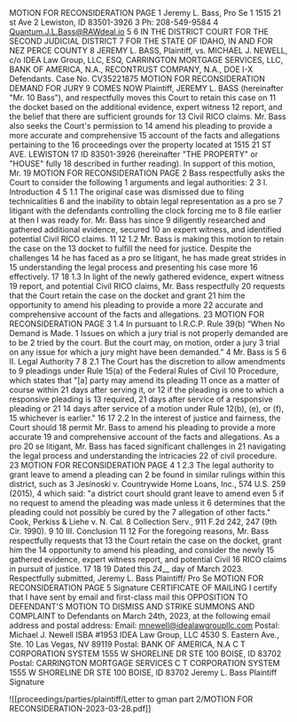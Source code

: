 MOTION FOR RECONSIDERATION PAGE 1 Jeremy L. Bass, Pro Se 1 1515 21 st Ave 2 Lewiston, ID 83501-3926 3 Ph: 208-549-9584 4 Quantum.J.L.Bass@RAWdeal.io 5 6 IN THE DISTRICT COURT FOR THE SECOND JUDICIAL DISTRICT 7 FOR THE STATE OF IDAHO, IN AND FOR NEZ PERCE COUNTY 8 JEREMY L. BASS, Plaintiff, vs. MICHAEL J. NEWELL, c/o IDEA Law Group, LLC, ESQ, CARRINGTON MORTGAGE SERVICES, LLC, BANK OF AMERICA, N.A., RECONTRUST COMPANY, N.A., DOE I-X Defendants. Case No. CV35221875 MOTION FOR RECONSIDERATION DEMAND FOR JURY 9 COMES NOW Plaintiff, JEREMY L. BASS (hereinafter "Mr. 10 Bass"), and respectfully moves this Court to retain this case on 11 the docket based on the additional evidence, expert witness 12 report, and the belief that there are sufficient grounds for 13 Civil RICO claims. Mr. Bass also seeks the Court's permission to 14 amend his pleading to provide a more accurate and comprehensive 15 account of the facts and allegations pertaining to the 16 proceedings over the property located at 1515 21 ST AVE. LEWISTON 17 ID 83501-3926 (hereinafter "THE PROPERTY" or "HOUSE" fully 18 described in further reading). In support of this motion, Mr. 19 MOTION FOR RECONSIDERATION PAGE 2 Bass respectfully asks the Court to consider the following 1 arguments and legal authorities: 2 3 I. Introduction 4 5 1.1 The original case was dismissed due to filing technicalities 6 and the inability to obtain legal representation as a pro se 7 litigant with the defendants controlling the clock forcing me to 8 file earlier at then I was ready for. Mr. Bass has since 9 diligently researched and gathered additional evidence, secured 10 an expert witness, and identified potential Civil RICO claims. 11 12 1.2 Mr. Bass is making this motion to retain the case on the 13 docket to fulfill the need for justice. Despite the challenges 14 he has faced as a pro se litigant, he has made great strides in 15 understanding the legal process and presenting his case more 16 effectively. 17 18 1.3 In light of the newly gathered evidence, expert witness 19 report, and potential Civil RICO claims, Mr. Bass respectfully 20 requests that the Court retain the case on the docket and grant 21 him the opportunity to amend his pleading to provide a more 22 accurate and comprehensive account of the facts and allegations. 23 MOTION FOR RECONSIDERATION PAGE 3 1.4 In pursuant to I.R.C.P. Rule 39(b) “When No Demand is Made. 1 Issues on which a jury trial is not properly demanded are to be 2 tried by the court. But the court may, on motion, order a jury 3 trial on any issue for which a jury might have been demanded.” 4 Mr. Bass is 5 6 II. Legal Authority 7 8 2.1 The Court has the discretion to allow amendments to 9 pleadings under Rule 15(a) of the Federal Rules of Civil 10 Procedure, which states that "[a] party may amend its pleading 11 once as a matter of course within 21 days after serving it, or 12 if the pleading is one to which a responsive pleading is 13 required, 21 days after service of a responsive pleading or 21 14 days after service of a motion under Rule 12(b), (e), or (f), 15 whichever is earlier." 16 17 2.2 In the interest of justice and fairness, the Court should 18 permit Mr. Bass to amend his pleading to provide a more accurate 19 and comprehensive account of the facts and allegations. As a pro 20 se litigant, Mr. Bass has faced significant challenges in 21 navigating the legal process and understanding the intricacies 22 of civil procedure. 23 MOTION FOR RECONSIDERATION PAGE 4 1 2.3 The legal authority to grant leave to amend a pleading can 2 be found in similar rulings within this district, such as 3 Jesinoski v. Countrywide Home Loans, Inc., 574 U.S. 259 (2015), 4 which said: "a district court should grant leave to amend even 5 if no request to amend the pleading was made unless it 6 determines that the pleading could not possibly be cured by the 7 allegation of other facts." Cook, Perkiss & Liehe v. N. Cal. 8 Collection Serv., 911 F.2d 242, 247 (9th Cir. 1990). 9 10 III. Conclusion 11 12 For the foregoing reasons, Mr. Bass respectfully requests that 13 the Court retain the case on the docket, grant him the 14 opportunity to amend his pleading, and consider the newly 15 gathered evidence, expert witness report, and potential Civil 16 RICO claims in pursuit of justice. 17 18 19 Dated this _24___ day of March 2023. Respectfully submitted, Jeremy L. Bass Plaintiff/ Pro Se MOTION FOR RECONSIDERATION PAGE 5 Signature CERTIFICATE OF MAILING I certify that I have sent by email and first-class mail this OPPOSITION TO DEFENDANT'S MOTION TO DISMISS AND STRIKE SUMMONS AND COMPLAINT to Defendants on March 24th, 2023, at the following email address and postal address: Email: mnewell@idealawgroupllc.com Postal: Michael J. Newell ISBA #1953 IDEA Law Group, LLC 4530 S. Eastern Ave., Ste. 10 Las Vegas, NV 89119 Postal: BANK OF AMERICA, N.A C T CORPORATION SYSTEM 1555 W SHORELINE DR STE 100 BOISE, ID 83702 Postal: CARRINGTON MORTGAGE SERVICES C T CORPORATION SYSTEM 1555 W SHORELINE DR STE 100 BOISE, ID 83702 Jeremy L. Bass Plaintiff Signature

![[proceedings/parties/plaintiff/Letter to gman part 2/MOTION FOR RECONSIDERATION-2023-03-28.pdf]]